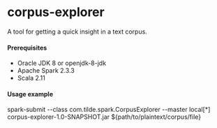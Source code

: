 # corpus-explorer

A tool for getting a quick insight in a text corpus.<br>

#### Prerequisites
* Oracle JDK 8 or openjdk-8-jdk
* Apache Spark 2.3.3
* Scala 2.11

#### Usage example
spark-submit --class com.tilde.spark.CorpusExplorer --master local[*] corpus-explorer-1.0-SNAPSHOT.jar ${path/to/plaintext/corpus/file}